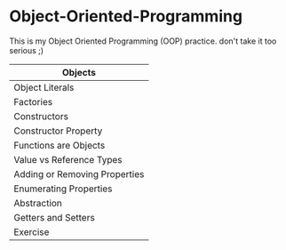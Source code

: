 # Object-Oriented-Programming
This is my Object Oriented Programming (OOP) practice. don't take it too serious ;)

| Objects                       |
| ----------------------------- |
| Object Literals               |
| Factories                     |
| Constructors                  |
| Constructor Property          |
| Functions are Objects         |
| Value vs Reference Types      |
| Adding or Removing Properties |
| Enumerating Properties        |
| Abstraction                   |
| Getters and Setters           |
| Exercise                      |

